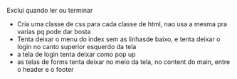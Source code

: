﻿Exclui quando ler ou terminar

- Cria uma classe de css para cada classe de html, nao usa a mesma pra varias pq pode dar bosta
- Tenta deixar o menu do index sem as linhasde baixo, e tenta deixar o login no canto superior esquerdo da tela
- a tela de login tenta deixar como pop up
- as telas de forms tenta deixar no meio da tela, no content do main, entre o header e o footer
